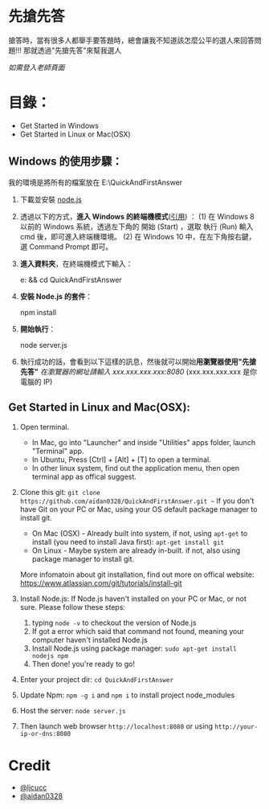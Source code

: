 # 先搶先答
搶答時，當有很多人都舉手要答題時，總會讓我不知道該怎麼公平的選人來回答問題!!!
那就透過"先搶先答"來幫我選人

*如需登入老師頁面*

# 目錄：
 * Get Started in Windows
 * Get Started in Linux or Mac(OSX)

## Windows 的使用步驟：
我的環境是將所有的檔案放在 E:\QuickAndFirstAnswer

1. 下載並安裝 [node.js](https://nodejs.org/zh-tw/download/)
2. 透過以下的方式，**進入 Windows 的終端機模式**([引用](https://michaelchen.tech/windows-survival/cmd-primer/)) ：
   (1) 在 Windows 8 以前的 Windows 系統，透過左下角的 開始 (Start) ，選取 執行 (Run) 輸入 cmd 後，即可進入終端機環境。
   (2) 在 Windows 10 中，在左下角按右鍵，選 Command Prompt 即可。 
3. **進入資料夾**，在終端機模式下輸入：

    e: && cd QuickAndFirstAnswer

4. **安裝 Node.js 的套件**：

    npm install

5. **開始執行**：

    node server.js

6. 執行成功的話，會看到以下這樣的訊息，然後就可以開始**用瀏覽器使用"先搶先答"**
	*在瀏覽器的網址請輸入 xxx.xxx.xxx.xxx:8080*
	(xxx.xxx.xxx.xxx 是你電腦的 IP)


	
## Get Started in Linux and Mac(OSX):

1. Open terminal. 
	* In Mac, go into "Launcher" and inside "Utilities" apps folder, launch "Terminal" app.
	* In Ubuntu, Press [Ctrl] + [Alt] + [T] to open a terminal.
	* In other linux system, find out the application menu, then open terminal app as offical suggest.
2. Clone this git: `git clone https://github.com/aidan0328/QuickAndFirstAnswer.git ~`
If you don't have Git on your PC or Mac, using your OS default package manager to install git.
	* On Mac (OSX) - Already built into system, if not, using `apt-get` to install (you need to install Java first): 
		`apt-get install git`
	* On Linux - Maybe system are already in-built. if not, also using package manager to install git.
	
	More infomatoin about git installation, find out more on offical website: https://www.atlassian.com/git/tutorials/install-git

3. Install Node.js:
	If Node.js haven't installed on your PC or Mac, or not sure. Please follow these steps:
	1. typing `node -v` to checkout the version of Node.js
	2. If got a error which said that command not found, meaning your computer haven't installed Node.js
	3. Install Node.js using package manager: `sudo apt-get install nodejs npm`
	4. Then done! you're ready to go!
4. Enter your project dir: `cd QuickAndFirstAnswer`
5. Update Npm: `npm -g i` and `npm i` to install project node_modules 
6. Host the server: `node server.js`
7. Then launch web browser `http://localhost:8080` or using `http://your-ip-or-dns:8080`

# Credit
* [@ljcucc](https://github.com/ljcucc)
* [@aidan0328](https://github.com/aidan0328)
